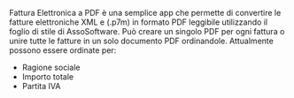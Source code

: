 Fattura Elettronica a PDF è una semplice app che permette di convertire le fatture elettroniche XML e (.p7m) in formato PDF leggibile utilizzando il foglio di stile di AssoSoftware.
Può creare un singolo PDF per ogni fattura o unire tutte le fatture in un solo documento PDF ordinandole.
Attualmente possono essere ordinate per:
- Ragione sociale
- Importo totale
- Partita IVA
